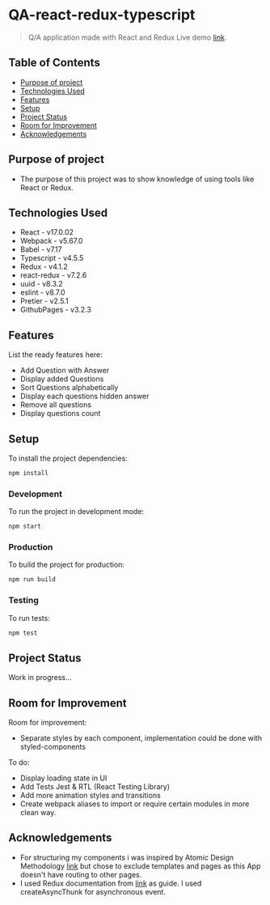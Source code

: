 # QA-react-redux-typescript

> Q/A application made with
> React and Redux
> Live demo [link](https://emilissm.github.io/QA-react-typescript/). <!-- If you have the project hosted somewhere, include the link here. -->

## Table of Contents

- [Purpose of project](#purpose-of-project)
- [Technologies Used](#technologies-used)
- [Features](#features)
- [Setup](#setup)
- [Project Status](#project-status)
- [Room for Improvement](#room-for-improvement)
- [Acknowledgements](#acknowledgements)

## Purpose of project

- The purpose of this project was to show knowledge of using tools like React or Redux.

## Technologies Used

- React - v17.0.02
- Webpack - v5.67.0
- Babel - v7.17
- Typescript - v4.5.5
- Redux - v4.1.2
- react-redux - v7.2.6
- uuid - v8.3.2
- eslint - v8.7.0
- Pretier - v2.5.1
- GithubPages - v3.2.3

## Features

List the ready features here:

- Add Question with Answer
- Display added Questions
- Sort Questions alphabetically
- Display each questions hidden answer
- Remove all questions
- Display questions count

## Setup

To install the project dependencies:

```bash
npm install
```

### Development

To run the project in development mode:

```bash
npm start
```

### Production

To build the project for production:

```bash
npm run build
```

### Testing

To run tests:

```bash
npm test
```

## Project Status

Work in progress...

## Room for Improvement

Room for improvement:

- Separate styles by each component, implementation could be done with styled-components

To do:

- Display loading state in UI
- Add Tests Jest & RTL (React Testing Library)
- Add more animation styles and transitions
- Create webpack aliases to import or require certain modules in more clean way.

## Acknowledgements

- For structuring my components i was inspired by Atomic Design Methodology [link](https://atomicdesign.bradfrost.com/chapter-2/) but chose to exclude templates and pages as this App doesn't have routing to other pages.
- I used Redux documentation from [link](https://redux.js.org/tutorials/essentials/part-5-async-logic) as guide. I used createAsyncThunk for asynchronous event.
